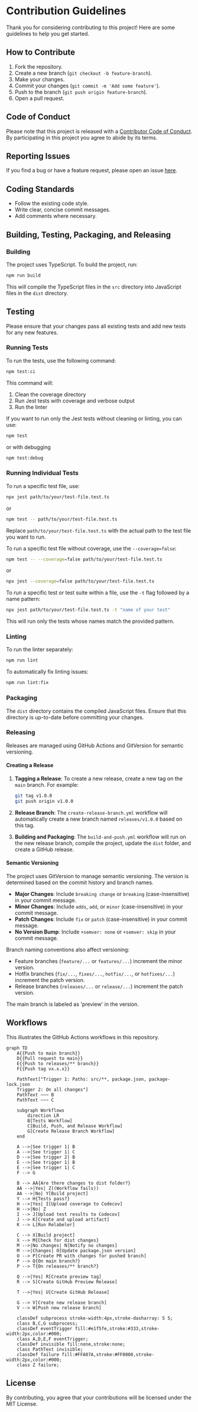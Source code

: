 # Contribution Guidelines

Thank you for considering contributing to this project! Here are some guidelines to help you get started.

## How to Contribute

1. Fork the repository.
2. Create a new branch (`git checkout -b feature-branch`).
3. Make your changes.
4. Commit your changes (`git commit -m 'Add some feature'`).
5. Push to the branch (`git push origin feature-branch`).
6. Open a pull request.

## Code of Conduct

Please note that this project is released with a [Contributor Code of Conduct](CODE_OF_CONDUCT.md). By participating in this project you agree to abide by its terms.

## Reporting Issues

If you find a bug or have a feature request, please open an issue [here](https://github.com/your-repo/issues).

## Coding Standards

- Follow the existing code style.
- Write clear, concise commit messages.
- Add comments where necessary.

## Building, Testing, Packaging, and Releasing

### Building

The project uses TypeScript. To build the project, run:

```bash
npm run build
```

This will compile the TypeScript files in the `src` directory into JavaScript files in the `dist` directory.

## Testing

Please ensure that your changes pass all existing tests and add new tests for any new features.

### Running Tests

To run the tests, use the following command:

```bash
npm test:ci
```

This command will:

1. Clean the coverage directory
2. Run Jest tests with coverage and verbose output
3. Run the linter

If you want to run only the Jest tests without cleaning or linting, you can use:

```bash
npm test
```

or with debugging

```bash
npm test:debug
```

### Running Individual Tests

To run a specific test file, use:

```bash
npx jest path/to/your/test-file.test.ts
```

or

```bash
npm test -- path/to/your/test-file.test.ts
```

Replace `path/to/your/test-file.test.ts` with the actual path to the test file you want to run.

To run a specific test file without coverage, use the `--coverage=false`:

```bash
npm test -- --coverage=false path/to/your/test-file.test.ts
```

or

```bash
npx jest --coverage=false path/to/your/test-file.test.ts
```

To run a specific test or test suite within a file, use the `-t` flag followed by a name pattern:

```bash
npx jest path/to/your/test-file.test.ts -t "name of your test"
```

This will run only the tests whose names match the provided pattern.

### Linting

To run the linter separately:

```bash
npm run lint
```

To automatically fix linting issues:

```bash
npm run lint:fix
```

### Packaging

The `dist` directory contains the compiled JavaScript files. Ensure that this directory is up-to-date before committing your changes.

### Releasing

Releases are managed using GitHub Actions and GitVersion for semantic versioning.

#### Creating a Release

1. **Tagging a Release**: To create a new release, create a new tag on the `main` branch. For example:

   ```bash
   git tag v1.0.0
   git push origin v1.0.0
   ```

2. **Release Branch**: The `create-release-branch.yml` workflow will automatically create a new branch named `releases/v1.0.0` based on this tag.

3. **Building and Packaging**: The `build-and-push.yml` workflow will run on the new release branch, compile the project, update the `dist` folder, and create a GitHub release.

#### Semantic Versioning

The project uses GitVersion to manage semantic versioning. The version is determined based on the commit history and branch names.

- **Major Changes**: Include `breaking change` or `breaking` (case-insensitive) in your commit message.
- **Minor Changes**: Include `adds`, `add`, or `minor` (case-insensitive) in your commit message.
- **Patch Changes**: Include `fix` or `patch` (case-insensitive) in your commit message.
- **No Version Bump**: Include `+semver: none` or `+semver: skip` in your commit message.

<!-- cSpell:ignore hotfixes -->
Branch naming conventions also affect versioning:

- Feature branches (`feature/...` or `features/...`) increment the minor version.
- Hotfix branches (`fix/...`, `fixes/...`, `hotfix/...`, or `hotfixes/...`) increment the patch version.
- Release branches (`releases/...` or `release/...`) increment the patch version.

The main branch is labeled as 'preview' in the version.

## Workflows

This illustrates the GitHub Actions workflows in this repository.

```mermaid
graph TD
    A{{Push to main branch}}
    D{{Pull request to main}}
    E{{Push to releases/** branch}}
    F{{Push tag vx.x.x}}

    PathText["Trigger 1: Paths: src/**, package.json, package-lock.json
    Trigger 2: On all changes"]
    PathText ~~~ B
    PathText ~~~ C

    subgraph Workflows
        direction LR
        B[Tests Workflow]
        C[Build, Push, and Release Workflow]
        G[Create Release Branch Workflow]
    end

    A -->|See trigger 1| B
    A -->|See trigger 1| C
    D -->|See trigger 2| B
    E -->|See trigger 1| B
    E -->|See trigger 1| C
    F --> G

    B --> AA{Are there changes to dist folder?}
    AA -->|Yes| Z((Workflow fails))
    AA -->|No| Y[Build project]
    Y --> H{Tests pass?}
    H -->|Yes| I[Upload coverage to Codecov]
    H -->|No| Z
    I --> J[Upload test results to Codecov]
    J --> K[Create and upload artifact]
    K --> L[Run Relabeler]

    C --> X[Build project]
    X --> M{Check for dist changes}
    M -->|No changes| N[Notify no changes]
    M -->|Changes| O[Update package.json version]
    O --> P[Create PR with changes for pushed branch]
    P --> Q{On main branch?}
    P --> T{On releases/** branch?}

    Q -->|Yes| R[Create preview tag]
    R --> S[Create GitHub Preview Release]

    T -->|Yes| U[Create GitHub Release]

    G --> V[Create new release branch]
    V --> W[Push new release branch]

    classDef subprocess stroke-width:4px,stroke-dasharray: 5 5;
    class B,C,G subprocess;
    classDef eventTrigger fill:#e1f5fe,stroke:#333,stroke-width:2px,color:#000;
    class A,D,E,F eventTrigger;
    classDef invisible fill:none,stroke:none;
    class PathText invisible;
    classDef failure fill:#FFA07A,stroke:#FF0000,stroke-width:2px,color:#000;
    class Z failure;
```

## License

By contributing, you agree that your contributions will be licensed under the MIT License.
